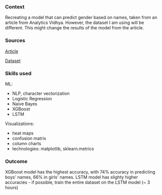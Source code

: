 ### Context ### 
Recreating a model that can predict gender based on names, taken from an article from Analytics Vidhya. 
However, the dataset I am using will be different. This might change the results of the model from the article.

### Sources ### 
[Article](https://www.analyticsvidhya.com/blog/2023/03/name-based-gender-identification-using-nlp-and-python/)

[Dataset](https://data.world/howarder/gender-by-name)

### Skills used ### 
ML: 
- NLP, character vectorization 
- Logistic Regression
- Naive Bayes
- XGBoost
- LSTM 

Visualizations:
- heat maps
- confusion matrix
- column charts 
- technologies: matplotlib, sklearn.metrics

### Outcome ### 
XGBoost model has the highest accuracy, with 74% accuracy in predicting boys' names, 66% in girls' names. LSTM model has slighty higher accuracies - if possible, train the entire dataset on the LSTM model (~ 3 hours)
